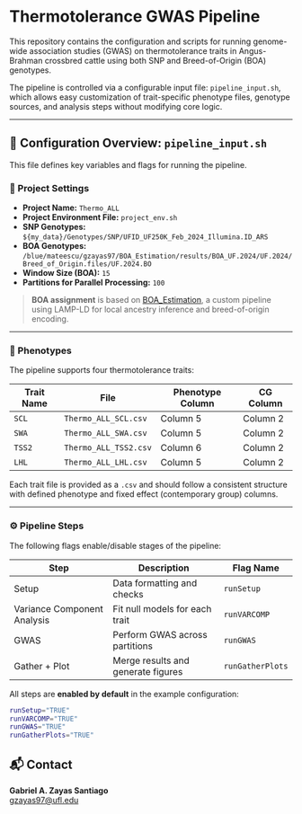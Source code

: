 # Thermotolerance GWAS Pipeline

This repository contains the configuration and scripts for running genome-wide association studies (GWAS) on thermotolerance traits in Angus-Brahman crossbred cattle using both SNP and Breed-of-Origin (BOA) genotypes.

The pipeline is controlled via a configurable input file: `pipeline_input.sh`, which allows easy customization of trait-specific phenotype files, genotype sources, and analysis steps without modifying core logic.

---

## 🔧 Configuration Overview: `pipeline_input.sh`

This file defines key variables and flags for running the pipeline.

### 🔬 Project Settings

- **Project Name:** `Thermo_ALL`
- **Project Environment File:** `project_env.sh`
- **SNP Genotypes:** `${my_data}/Genotypes/SNP/UFID_UF250K_Feb_2024_Illumina.ID_ARS`
- **BOA Genotypes:** `/blue/mateescu/gzayas97/BOA_Estimation/results/BOA_UF.2024/UF.2024/Breed_of_Origin.files/UF.2024.BO`
- **Window Size (BOA):** `15`
- **Partitions for Parallel Processing:** `100`

> **BOA assignment** is based on [BOA_Estimation](https://github.com/gzayasPR/BOA_Estimation), a custom pipeline using LAMP-LD for local ancestry inference and breed-of-origin encoding.

---

### 📂 Phenotypes

The pipeline supports four thermotolerance traits:

| Trait Name | File | Phenotype Column | CG Column |
|------------|------|------------------|-----------|
| `SCL`  | `Thermo_ALL_SCL.csv`  | Column 5 | Column 2 |
| `SWA`  | `Thermo_ALL_SWA.csv`  | Column 5 | Column 2 |
| `TSS2` | `Thermo_ALL_TSS2.csv` | Column 6 | Column 2 |
| `LHL`  | `Thermo_ALL_LHL.csv`  | Column 5 | Column 2 |

Each trait file is provided as a `.csv` and should follow a consistent structure with defined phenotype and fixed effect (contemporary group) columns.

---

### ⚙️ Pipeline Steps

The following flags enable/disable stages of the pipeline:

| Step            | Description                         | Flag Name         |
|-----------------|-------------------------------------|-------------------|
| Setup           | Data formatting and checks          | `runSetup`        |
| Variance Component Analysis | Fit null models for each trait | `runVARCOMP`     |
| GWAS            | Perform GWAS across partitions      | `runGWAS`         |
| Gather + Plot   | Merge results and generate figures  | `runGatherPlots`  |

All steps are **enabled by default** in the example configuration:
```bash
runSetup="TRUE"
runVARCOMP="TRUE"
runGWAS="TRUE"
runGatherPlots="TRUE"
```
## 📬 Contact

**Gabriel A. Zayas Santiago**  
gzayas97@ufl.edu  

